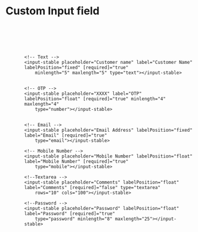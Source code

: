 # Custom Input field

<div class="" style="margin-left: 50px;margin-top: 100px;">

    <!-- Text -->
    <input-stable placeholder="Customer name" label="Customer Name" labelPosition="fixed" [required]="true"
        minlength="5" maxlength="5" type="text"></input-stable>


    <!-- OTP -->
    <input-stable placeholder="XXXX" label="OTP" labelPosition="float" [required]="true" minlength="4" maxlength="4"
        type="number"></input-stable>


    <!-- Email -->
    <input-stable placeholder="Email Address" labelPosition="fixed" label="Email" [required]="true"
        type="email"></input-stable>

    <!-- Mobile Number -->
    <input-stable placeholder="Mobile Number" labelPosition="float" label="Mobile Number" [required]="true"
        type="mobile"></input-stable>

    <!--Textarea -->
    <input-stable placeholder="Comments" labelPosition="float" label="Comments" [required]="false" type="textarea"
        rows="10" cols="100"></input-stable>

    <!--Password -->
    <input-stable placeholder="Password" labelPosition="float" label="Password" [required]="true"
        type="password" minlength="8" maxlength="25"></input-stable>

</div>
